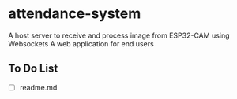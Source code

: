 # attendance-system
A host server to receive and process image from ESP32-CAM using Websockets
A web application for end users

## To Do List

- [ ] readme.md
